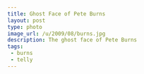```yaml
---
title: Ghost Face of Pete Burns
layout: post
type: photo
image_url: /u/2009/08/burns.jpg
description: The ghost face of Pete Burns
tags:
 - burns
 - telly
---
```

&nbsp;